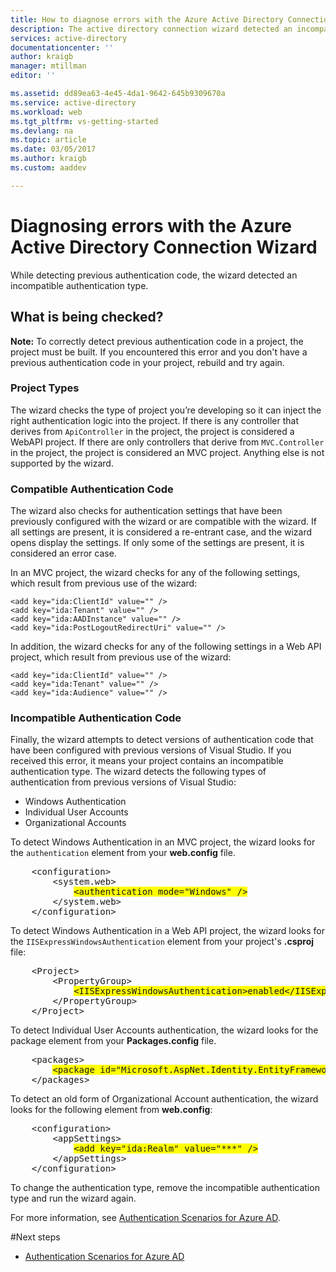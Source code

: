 ```yaml
---
title: How to diagnose errors with the Azure Active Directory Connection Wizard
description: The active directory connection wizard detected an incompatible authentication type
services: active-directory
documentationcenter: ''
author: kraigb
manager: mtillman
editor: ''

ms.assetid: dd89ea63-4e45-4da1-9642-645b9309670a
ms.service: active-directory
ms.workload: web
ms.tgt_pltfrm: vs-getting-started
ms.devlang: na
ms.topic: article
ms.date: 03/05/2017
ms.author: kraigb
ms.custom: aaddev

---
```

# Diagnosing errors with the Azure Active Directory Connection Wizard
While detecting previous authentication code, the wizard detected an incompatible authentication type.   

## What is being checked?
**Note:** To correctly detect previous authentication code in a project, the project must be built.  If you encountered this error and you don't have a previous authentication code in your project, rebuild and try again.

### Project Types
The wizard checks the type of project you’re developing so it can inject the right authentication logic into the project.  If there is any controller that derives from `ApiController` in the project, the project is considered a WebAPI project.  If there are only controllers that derive from `MVC.Controller` in the project, the project is considered an MVC project.  Anything else is not supported by the wizard.

### Compatible Authentication Code
The wizard also checks for authentication settings that have been previously configured with the wizard or are compatible with the wizard.  If all settings are present, it is considered a re-entrant case, and the wizard opens display the settings.  If only some of the settings are present, it is considered an error case.

In an MVC project, the wizard checks for any of the following settings, which result from previous use of the wizard:

    <add key="ida:ClientId" value="" />
    <add key="ida:Tenant" value="" />
    <add key="ida:AADInstance" value="" />
    <add key="ida:PostLogoutRedirectUri" value="" />

In addition, the wizard checks for any of the following settings in a Web API project, which result from previous use of the wizard:

    <add key="ida:ClientId" value="" />
    <add key="ida:Tenant" value="" />
    <add key="ida:Audience" value="" />

### Incompatible Authentication Code
Finally, the wizard attempts to detect versions of authentication code that have been configured with previous versions of Visual Studio. If you received this error, it means your project contains an incompatible authentication type. The wizard detects the following types of authentication from previous versions of Visual Studio:

* Windows Authentication 
* Individual User Accounts 
* Organizational Accounts 

To detect Windows Authentication in an MVC project, the wizard looks for the `authentication` element from your **web.config** file.

<pre>
    &lt;configuration&gt;
        &lt;system.web&gt;
            <span style="background-color: yellow">&lt;authentication mode="Windows" /&gt;</span>
        &lt;/system.web&gt;
    &lt;/configuration&gt;
</pre>

To detect Windows Authentication in a Web API project, the wizard looks for the `IISExpressWindowsAuthentication` element from your project's **.csproj** file:

<pre>
    &lt;Project&gt;
        &lt;PropertyGroup&gt;
            <span style="background-color: yellow">&lt;IISExpressWindowsAuthentication&gt;enabled&lt;/IISExpressWindowsAuthentication&gt;</span>
        &lt;/PropertyGroup>
    &lt;/Project&gt;
</pre>

To detect Individual User Accounts authentication, the wizard looks for the package element from your **Packages.config** file.

<pre>
    &lt;packages&gt;
        <span style="background-color: yellow">&lt;package id="Microsoft.AspNet.Identity.EntityFramework" version="2.1.0" targetFramework="net45" /&gt;</span>
    &lt;/packages&gt;
</pre>

To detect an old form of Organizational Account authentication, the wizard looks for the following element from **web.config**:

<pre>
    &lt;configuration&gt;
        &lt;appSettings&gt;
            <span style="background-color: yellow">&lt;add key="ida:Realm" value="***" /&gt;</span>
        &lt;/appSettings&gt;
    &lt;/configuration&gt;
</pre>

To change the authentication type, remove the incompatible authentication type and run the wizard again.

For more information, see [Authentication Scenarios for Azure AD](active-directory-authentication-scenarios.md).

#Next steps
- [Authentication Scenarios for Azure AD](active-directory-authentication-scenarios.md)